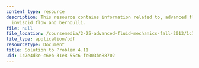 ```yaml
---
content_type: resource
description: This resource contains information related to, advanced fluid mechanics,
  inviscid flow and bernoulli.
file: null
file_location: /coursemedia/2-25-advanced-fluid-mechanics-fall-2013/1c7e4d3ec6eb31e855c6fc003be88702_MIT2_25F13_Shapi4.11_Solu.pdf
file_type: application/pdf
resourcetype: Document
title: Solution to Problem 4.11
uid: 1c7e4d3e-c6eb-31e8-55c6-fc003be88702
---
```


